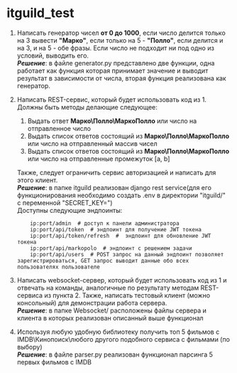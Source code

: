 # itguild_test


1. Написать генератор чисел **от 0 до 1000**, если число делится только на 3 вывести **"Марко"**, если только на 5 - **"Полло"**, если делится и на 3, и на 5 - обе фразы. Если число не подходит ни под одно из условий, выводить его.  
**_Решение_**: в файле generator.py представлено две функции, одна работает как функция которая принимает значение и выводит результат в зависимости от числа, вторая функция реализована как генератор.
2. Написать REST-сервис, который будет использовать код из 1. Должны быть методы делающие следующее:
    1) Выдать ответ **Марко\Полло\МаркоПолло** или число на отправленное число
    2) Выдать список ответов состоящий из **Марко\Полло\МаркоПолло** или число на отправленный массив чисел
    3) Выдать список ответов  состоящий из **Марко\Полло\МаркоПолло** или число на отправленные промежуток [a, b]

    Также, следует ограничить сервис авторизацией и написать для этого клиент.  
    **_Решение_**: в папке itguild реализован django rest service(для его функционирования необходимо создать .env в директории "itguild/" с переменной "SECRET_KEY=")  
    Доступны следующие эндпоинты:  
    ```
        ip:port/admin  # доступ к панели администратора  
        ip:port/api/token  # эндпоинт для получение JWT токена  
        ip:port/api/token/refresh  #  эндпоинт для обновление JWT токена  
        ip:port/api/markopolo  # эндпоинт с решением задачи  
        ip:port/api/users  # POST запрос на данный эндпоинт позволяет зарегистрироваться, GET запрос выводит данные обо всех пользователях пользователе
    ```
3. Написать websocket-сервер, который будет использовать код из 1 и отвечать на команды, аналогичные по результату методам REST-сервиса из пункта 2. Также, написать тестовый клиент (можно консольный) для демонстрации работа сервера.  
**_Решение_**: в папке Websocket/ расположены файлы сервера и клиента в которых реализован описанный выше функционал  
4. Используя любую удобную библиотеку получить топ 5 фильмов с IMDB\Кинопоиск\любого другого подобного сервиса с фильмами (по выбору)  
**_Решение_**: в файле parser.py реализован функционал парсинга 5 первых фильмов с IMDB
